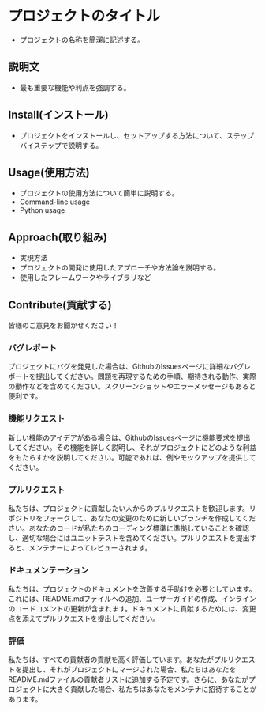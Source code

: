 # プロジェクトのタイトル
* プロジェクトの名称を簡潔に記述する。
## 説明文
* 最も重要な機能や利点を強調する。
## Install(インストール)
* プロジェクトをインストールし、セットアップする方法について、ステップバイステップで説明する。
## Usage(使用方法)
* プロジェクトの使用方法について簡単に説明する。
* Command-line usage
* Python usage
## Approach(取り組み)
* 実現方法
* プロジェクトの開発に使用したアプローチや方法論を説明する。
* 使用したフレームワークやライブラリなど
## Contribute(貢献する)

皆様のご意見をお聞かせください！	
### バグレポート
プロジェクトにバグを発見した場合は、GithubのIssuesページに詳細なバグレポートを提出してください。問題を再現するための手順、期待される動作、実際の動作などを含めてください。スクリーンショットやエラーメッセージもあると便利です。
### 機能リクエスト
新しい機能のアイデアがある場合は、GithubのIssuesページに機能要求を提出してください。その機能を詳しく説明し、それがプロジェクトにどのような利益をもたらすかを説明してください。可能であれば、例やモックアップを提供してください。
### プルリクエスト
私たちは、プロジェクトに貢献したい人からのプルリクエストを歓迎します。リポジトリをフォークして、あなたの変更のために新しいブランチを作成してください。あなたのコードが私たちのコーディング標準に準拠していることを確認し、適切な場合にはユニットテストを含めてください。プルリクエストを提出すると、メンテナーによってレビューされます。
### ドキュメンテーション
私たちは、プロジェクトのドキュメントを改善する手助けを必要としています。これには、README.mdファイルへの追加、ユーザーガイドの作成、インラインのコードコメントの更新が含まれます。ドキュメントに貢献するためには、変更点を添えてプルリクエストを提出してください。
### 評価
私たちは、すべての貢献者の貢献を高く評価しています。あなたがプルリクエストを提出し、それがプロジェクトにマージされた場合、私たちはあなたをREADME.mdファイルの貢献者リストに追加する予定です。さらに、あなたがプロジェクトに大きく貢献した場合、私たちはあなたをメンテナに招待することがあります。
